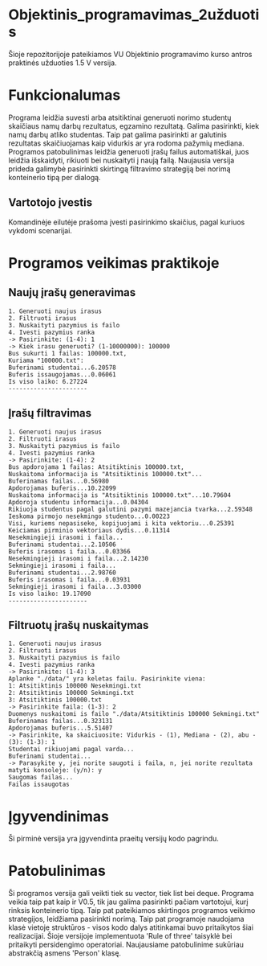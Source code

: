# Objektinis_programavimas_2užduotis
Šioje repozitorijoje pateikiamos VU Objektinio programavimo kurso antros praktinės užduoties 1.5 V versija.

# Funkcionalumas
Programa leidžia suvesti arba atsitiktinai generuoti norimo studentų skaičiaus namų darbų rezultatus, egzamino rezultatą. Galima pasirinkti, kiek namų darbų atliko studentas. Taip pat galima pasirinkti ar galutinis rezultatas skaičiuojamas kaip vidurkis ar yra rodoma pažymių mediana. Programos patobulinimas leidžia generuoti įrašų failus automatiškai, juos leidžia išskaidyti, rikiuoti bei nuskaityti į naują failą. Naujausia versija prideda galimybė pasirinkti skirtingą filtravimo strategiją bei norimą konteinerio tipą per dialogą.

## Vartotojo įvestis
Komandinėje eilutėje prašoma įvesti pasirinkimo skaičius, pagal kuriuos vykdomi scenarijai.


# Programos veikimas praktikoje

## Naujų įrašų generavimas


```shell
1. Generuoti naujus irasus
2. Filtruoti irasus
3. Nuskaityti pazymius is failo
4. Ivesti pazymius ranka
-> Pasirinkite: (1-4): 1
-> Kiek irasu generuoti? (1-10000000): 100000
Bus sukurti 1 failas: 100000.txt,
Kuriama "100000.txt":
Buferinami studentai...6.20578
Buferis issaugojamas...0.06061
Is viso laiko: 6.27224
----------------------
```

## Įrašų filtravimas


```shell
1. Generuoti naujus irasus
2. Filtruoti irasus
3. Nuskaityti pazymius is failo
4. Ivesti pazymius ranka
-> Pasirinkite: (1-4): 2
Bus apdorojama 1 failas: Atsitiktinis 100000.txt,
Nuskaitoma informacija is "Atsitiktinis 100000.txt"...
Buferinamas failas...0.56980
Apdorojamas buferis...10.22099
Nuskaitoma informacija is "Atsitiktinis 100000.txt"...10.79604
Apdoroja studentu informacija...0.04304
Rikiuoja studentus pagal galutini pazymi mazejancia tvarka...2.59348
Ieskoma pirmojo nesekmingo studento...0.00223
Visi, kuriems nepasiseke, kopijuojami i kita vektoriu...0.25391
Keiciamas pirminio vektoriaus dydis...0.11314
Nesekmingieji irasomi i faila...
Buferinami studentai...2.10506
Buferis irasomas i faila...0.03366
Nesekmingieji irasomi i faila...2.14230
Sekmingieji irasomi i faila...
Buferinami studentai...2.98760
Buferis irasomas i faila...0.03931
Sekmingieji irasomi i faila...3.03000
Is viso laiko: 19.17090
----------------------
```

## Filtruotų įrašų nuskaitymas

```shell
1. Generuoti naujus irasus
2. Filtruoti irasus
3. Nuskaityti pazymius is failo
4. Ivesti pazymius ranka
-> Pasirinkite: (1-4): 3
Aplanke "./data/" yra keletas failu. Pasirinkite viena:
1: Atsitiktinis 100000 Nesekmingi.txt
2: Atsitiktinis 100000 Sekmingi.txt
3: Atsitiktinis 100000.txt
-> Pasirinkite faila: (1-3): 2
Duomenys nuskaitomi is failo "./data/Atsitiktinis 100000 Sekmingi.txt"
Buferinamas failas...0.323131
Apdorojamas buferis...5.51407
-> Pasirinkite, ka skaiciuosite: Vidurkis - (1), Mediana - (2), abu - (3): (1-3): 1
Studentai rikiuojami pagal varda...
Buferinami studentai...
-> Parasykite y, jei norite saugoti i faila, n, jei norite rezultata matyti konsoleje: (y/n): y
Saugomas failas...
Failas issaugotas
```

# Įgyvendinimas
Ši pirminė versija yra įgyvendinta praeitų versijų kodo pagrindu.

# Patobulinimas
Ši programos versija gali veikti tiek su vector, tiek list bei deque. Programa veikia taip pat kaip ir V0.5, tik jau galima pasirinkti pačiam vartotojui, kurį rinksis konteinerio tipą. Taip pat pateikiamos skirtingos programos veikimo strategijos, leidžiama pasirinkti norimą. Taip pat programoje naudojama klasė vietoje struktūros - visos kodo dalys atitinkamai buvo pritaikytos šiai realizacijai. Šioje versijoje implementuota 'Rule of three' taisyklė bei pritaikyti persidengimo operatoriai. Naujausiame patobulinime sukūriau abstrakčią asmens 'Person' klasę.
